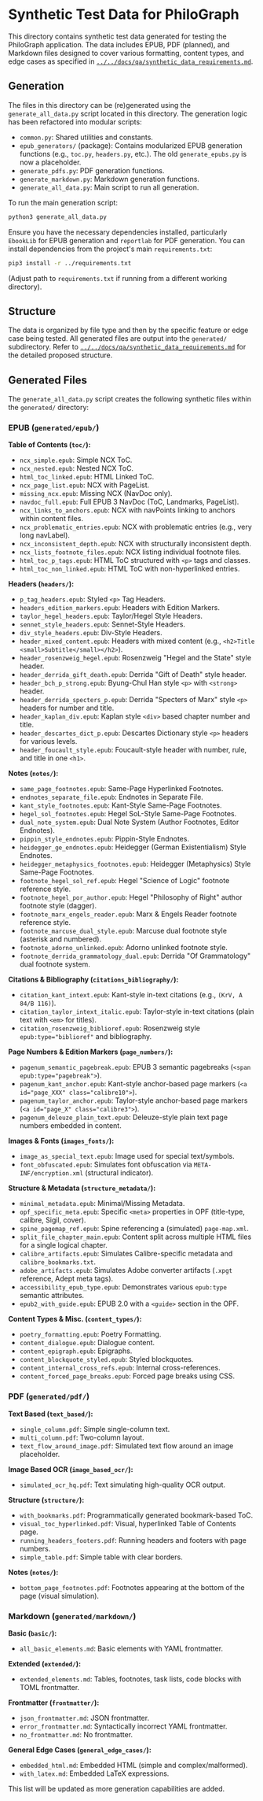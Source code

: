 # Synthetic Test Data for PhiloGraph

This directory contains synthetic test data generated for testing the PhiloGraph application. The data includes EPUB, PDF (planned), and Markdown files designed to cover various formatting, content types, and edge cases as specified in [`../../docs/qa/synthetic_data_requirements.md`](../../docs/qa/synthetic_data_requirements.md).

## Generation

The files in this directory can be (re)generated using the `generate_all_data.py` script located in this directory.
The generation logic has been refactored into modular scripts:
*   `common.py`: Shared utilities and constants.
*   `epub_generators/` (package): Contains modularized EPUB generation functions (e.g., `toc.py`, `headers.py`, etc.). The old `generate_epubs.py` is now a placeholder.
*   `generate_pdfs.py`: PDF generation functions.
*   `generate_markdown.py`: Markdown generation functions.
*   `generate_all_data.py`: Main script to run all generation.

To run the main generation script:
```bash
python3 generate_all_data.py
```

Ensure you have the necessary dependencies installed, particularly `EbookLib` for EPUB generation and `reportlab` for PDF generation. You can install dependencies from the project's main `requirements.txt`:
```bash
pip3 install -r ../requirements.txt 
```
(Adjust path to `requirements.txt` if running from a different working directory).

## Structure

The data is organized by file type and then by the specific feature or edge case being tested. All generated files are output into the `generated/` subdirectory. Refer to [`../../docs/qa/synthetic_data_requirements.md`](../../docs/qa/synthetic_data_requirements.md) for the detailed proposed structure.

## Generated Files

The `generate_all_data.py` script creates the following synthetic files within the `generated/` directory:

### EPUB (`generated/epub/`)

**Table of Contents (`toc/`):**
*   `ncx_simple.epub`: Simple NCX ToC.
*   `ncx_nested.epub`: Nested NCX ToC.
*   `html_toc_linked.epub`: HTML Linked ToC.
*   `ncx_page_list.epub`: NCX with PageList.
*   `missing_ncx.epub`: Missing NCX (NavDoc only).
*   `navdoc_full.epub`: Full EPUB 3 NavDoc (ToC, Landmarks, PageList).
*   `ncx_links_to_anchors.epub`: NCX with navPoints linking to anchors within content files.
*   `ncx_problematic_entries.epub`: NCX with problematic entries (e.g., very long navLabel).
*   `ncx_inconsistent_depth.epub`: NCX with structurally inconsistent depth.
*   `ncx_lists_footnote_files.epub`: NCX listing individual footnote files.
*   `html_toc_p_tags.epub`: HTML ToC structured with `<p>` tags and classes.
*   `html_toc_non_linked.epub`: HTML ToC with non-hyperlinked entries.

**Headers (`headers/`):**
*   `p_tag_headers.epub`: Styled `<p>` Tag Headers.
*   `headers_edition_markers.epub`: Headers with Edition Markers.
*   `taylor_hegel_headers.epub`: Taylor/Hegel Style Headers.
*   `sennet_style_headers.epub`: Sennet-Style Headers.
*   `div_style_headers.epub`: Div-Style Headers.
*   `header_mixed_content.epub`: Headers with mixed content (e.g., `<h2>Title <small>Subtitle</small></h2>`).
*   `header_rosenzweig_hegel.epub`: Rosenzweig "Hegel and the State" style header.
*   `header_derrida_gift_death.epub`: Derrida "Gift of Death" style header.
*   `header_bch_p_strong.epub`: Byung-Chul Han style `<p>` with `<strong>` header.
*   `header_derrida_specters_p.epub`: Derrida "Specters of Marx" style `<p>` headers for number and title.
*   `header_kaplan_div.epub`: Kaplan style `<div>` based chapter number and title.
*   `header_descartes_dict_p.epub`: Descartes Dictionary style `<p>` headers for various levels.
*   `header_foucault_style.epub`: Foucault-style header with number, rule, and title in one `<h1>`.

**Notes (`notes/`):**
*   `same_page_footnotes.epub`: Same-Page Hyperlinked Footnotes.
*   `endnotes_separate_file.epub`: Endnotes in Separate File.
*   `kant_style_footnotes.epub`: Kant-Style Same-Page Footnotes.
*   `hegel_sol_footnotes.epub`: Hegel SoL-Style Same-Page Footnotes.
*   `dual_note_system.epub`: Dual Note System (Author Footnotes, Editor Endnotes).
*   `pippin_style_endnotes.epub`: Pippin-Style Endnotes.
*   `heidegger_ge_endnotes.epub`: Heidegger (German Existentialism) Style Endnotes.
*   `heidegger_metaphysics_footnotes.epub`: Heidegger (Metaphysics) Style Same-Page Footnotes.
*   `footnote_hegel_sol_ref.epub`: Hegel "Science of Logic" footnote reference style.
*   `footnote_hegel_por_author.epub`: Hegel "Philosophy of Right" author footnote style (dagger).
*   `footnote_marx_engels_reader.epub`: Marx & Engels Reader footnote reference style.
*   `footnote_marcuse_dual_style.epub`: Marcuse dual footnote style (asterisk and numbered).
*   `footnote_adorno_unlinked.epub`: Adorno unlinked footnote style.
*   `footnote_derrida_grammatology_dual.epub`: Derrida "Of Grammatology" dual footnote system.

**Citations & Bibliography (`citations_bibliography/`):**
*   `citation_kant_intext.epub`: Kant-style in-text citations (e.g., `(KrV, A 84/B 116)`).
*   `citation_taylor_intext_italic.epub`: Taylor-style in-text citations (plain text with `<em>` for titles).
*   `citation_rosenzweig_biblioref.epub`: Rosenzweig style `epub:type="biblioref"` and bibliography.

**Page Numbers & Edition Markers (`page_numbers/`):**
*   `pagenum_semantic_pagebreak.epub`: EPUB 3 semantic pagebreaks (`<span epub:type="pagebreak">`).
*   `pagenum_kant_anchor.epub`: Kant-style anchor-based page markers (`<a id="page_XXX" class="calibre10">`).
*   `pagenum_taylor_anchor.epub`: Taylor-style anchor-based page markers (`<a id="page_X" class="calibre3">`).
*   `pagenum_deleuze_plain_text.epub`: Deleuze-style plain text page numbers embedded in content.

**Images & Fonts (`images_fonts/`):**
*   `image_as_special_text.epub`: Image used for special text/symbols.
*   `font_obfuscated.epub`: Simulates font obfuscation via `META-INF/encryption.xml` (structural indicator).

**Structure & Metadata (`structure_metadata/`):**
*   `minimal_metadata.epub`: Minimal/Missing Metadata.
*   `opf_specific_meta.epub`: Specific `<meta>` properties in OPF (title-type, calibre, Sigil, cover).
*   `spine_pagemap_ref.epub`: Spine referencing a (simulated) `page-map.xml`.
*   `split_file_chapter_main.epub`: Content split across multiple HTML files for a single logical chapter.
*   `calibre_artifacts.epub`: Simulates Calibre-specific metadata and `calibre_bookmarks.txt`.
*   `adobe_artifacts.epub`: Simulates Adobe converter artifacts (`.xpgt` reference, Adept meta tags).
*   `accessibility_epub_type.epub`: Demonstrates various `epub:type` semantic attributes.
*   `epub2_with_guide.epub`: EPUB 2.0 with a `<guide>` section in the OPF.

**Content Types & Misc. (`content_types/`):**
*   `poetry_formatting.epub`: Poetry Formatting.
*   `content_dialogue.epub`: Dialogue content.
*   `content_epigraph.epub`: Epigraphs.
*   `content_blockquote_styled.epub`: Styled blockquotes.
*   `content_internal_cross_refs.epub`: Internal cross-references.
*   `content_forced_page_breaks.epub`: Forced page breaks using CSS.

### PDF (`generated/pdf/`)

**Text Based (`text_based/`):**
*   `single_column.pdf`: Simple single-column text.
*   `multi_column.pdf`: Two-column layout.
*   `text_flow_around_image.pdf`: Simulated text flow around an image placeholder.

**Image Based OCR (`image_based_ocr/`):**
*   `simulated_ocr_hq.pdf`: Text simulating high-quality OCR output.

**Structure (`structure/`):**
*   `with_bookmarks.pdf`: Programmatically generated bookmark-based ToC.
*   `visual_toc_hyperlinked.pdf`: Visual, hyperlinked Table of Contents page.
*   `running_headers_footers.pdf`: Running headers and footers with page numbers.
*   `simple_table.pdf`: Simple table with clear borders.

**Notes (`notes/`):**
*   `bottom_page_footnotes.pdf`: Footnotes appearing at the bottom of the page (visual simulation).

### Markdown (`generated/markdown/`)

**Basic (`basic/`):**
*   `all_basic_elements.md`: Basic elements with YAML frontmatter.

**Extended (`extended/`):**
*   `extended_elements.md`: Tables, footnotes, task lists, code blocks with TOML frontmatter.

**Frontmatter (`frontmatter/`):**
*   `json_frontmatter.md`: JSON frontmatter.
*   `error_frontmatter.md`: Syntactically incorrect YAML frontmatter.
*   `no_frontmatter.md`: No frontmatter.

**General Edge Cases (`general_edge_cases/`):**
*   `embedded_html.md`: Embedded HTML (simple and complex/malformed).
*   `with_latex.md`: Embedded LaTeX expressions.

This list will be updated as more generation capabilities are added.